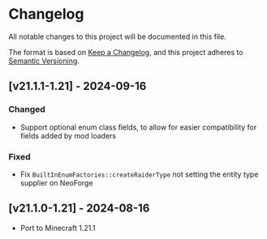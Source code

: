 # Changelog
All notable changes to this project will be documented in this file.

The format is based on [Keep a Changelog](https://keepachangelog.com/en/1.0.0/),
and this project adheres to [Semantic Versioning](https://semver.org/spec/v2.0.0.html).

## [v21.1.1-1.21] - 2024-09-16
### Changed
- Support optional enum class fields, to allow for easier compatibility for fields added by mod loaders
### Fixed
- Fix `BuiltInEnumFactories::createRaiderType` not setting the entity type supplier on NeoForge

## [v21.1.0-1.21] - 2024-08-16
- Port to Minecraft 1.21.1
